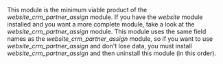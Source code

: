 This module is the minimum viable product of the
*website_crm_partner_assign* module. If you have the *website* module
installed and you want a more complete module, take a look at the
*website_crm_partner_assign* module. This module uses the same field
names as the *website_crm_partner_assign* module, so if you want to use
*website_crm_partner_assign* and don't lose data, you must install
*website_crm_partner_assign* and then uninstall this module (in this
order).
